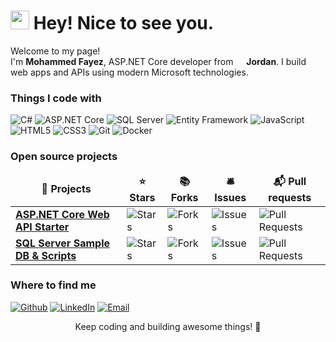 <h1><img src="https://emojis.slackmojis.com/emojis/images/1531849430/4246/blob-sunglasses.gif?1531849430" width="30"/> Hey! Nice to see you.</h1>

<p>Welcome to my page! </br> I'm <b>Mohammed Fayez</b>, ASP.NET Core developer from <img src="https://cdn-icons-png.flaticon.com/512/197/197560.png" width="13"/> <b>Jordan</b>. I build web apps and APIs using modern Microsoft technologies.</p>

<h3>Things I code with</h3>
<p>
  <img alt="C#" src="https://img.shields.io/badge/-C%23-239120?style=flat-square&logo=c-sharp&logoColor=white" />
  <img alt="ASP.NET Core" src="https://img.shields.io/badge/-ASP.NET_Core-512BD4?style=flat-square&logo=asp.net&logoColor=white" />
  <img alt="SQL Server" src="https://img.shields.io/badge/-SQL_Server-CC2927?style=flat-square&logo=microsoft-sql-server&logoColor=white" />
  <img alt="Entity Framework" src="https://img.shields.io/badge/-Entity_Framework-512BD4?style=flat-square&logo=entity-framework&logoColor=white" />
  <img alt="JavaScript" src="https://img.shields.io/badge/-JavaScript-F7DF1E?style=flat-square&logo=javascript&logoColor=black" />
  <img alt="HTML5" src="https://img.shields.io/badge/-HTML5-E34F26?style=flat-square&logo=html5&logoColor=white" />
  <img alt="CSS3" src="https://img.shields.io/badge/-CSS3-1572B6?style=flat-square&logo=css3&logoColor=white" />
  <img alt="Git" src="https://img.shields.io/badge/-Git-F05032?style=flat-square&logo=git&logoColor=white" />
  <img alt="Docker" src="https://img.shields.io/badge/-Docker-2496ED?style=flat-square&logo=docker&logoColor=white" />
</p>

<h3>Open source projects</h3>
<table>
  <thead align="center">
    <tr border: none;>
      <td><b>🎁 Projects</b></td>
      <td><b>⭐ Stars</b></td>
      <td><b>📚 Forks</b></td>
      <td><b>🛎 Issues</b></td>
      <td><b>📬 Pull requests</b></td>
    </tr>
  </thead>
  <tbody>
    <tr>
      <td><a href="#"><b>ASP.NET Core Web API Starter</b></a></td>
      <td><img alt="Stars" src="https://img.shields.io/github/stars/mhmdFayez41/aspnetcore-webapi-starter?style=flat-square&labelColor=343b41"/></td>
      <td><img alt="Forks" src="https://img.shields.io/github/forks/mhmdFayez41/aspnetcore-webapi-starter?style=flat-square&labelColor=343b41"/></td>
      <td><img alt="Issues" src="https://img.shields.io/github/issues/mhmdFayez41/aspnetcore-webapi-starter?style=flat-square&labelColor=343b41"/></td>
      <td><img alt="Pull Requests" src="https://img.shields.io/github/issues-pr/mhmdFayez41/aspnetcore-webapi-starter?style=flat-square&labelColor=343b41"/></td>
    </tr>
    <tr>
      <td><a href="#"><b>SQL Server Sample DB & Scripts</b></a></td>
      <td><img alt="Stars" src="https://img.shields.io/github/stars/mhmdFayez41/sqlserver-sample-db?style=flat-square&labelColor=343b41"/></td>
      <td><img alt="Forks" src="https://img.shields.io/github/forks/mhmdFayez41/sqlserver-sample-db?style=flat-square&labelColor=343b41"/></td>
      <td><img alt="Issues" src="https://img.shields.io/github/issues/mhmdFayez41/sqlserver-sample-db?style=flat-square&labelColor=343b41"/></td>
      <td><img alt="Pull Requests" src="https://img.shields.io/github/issues-pr/mhmdFayez41/sqlserver-sample-db?style=flat-square&labelColor=343b41"/></td>
    </tr>
  </tbody>
</table>

<h3>Where to find me</h3>
<p>
<a href="https://github.com/mhmdFayez41" target="_blank"><img alt="Github" src="https://img.shields.io/badge/GitHub-%2312100E.svg?&style=for-the-badge&logo=Github&logoColor=white" /></a>
<a href="https://www.linkedin.com/in/yourlinkedin" target="_blank"><img alt="LinkedIn" src="https://img.shields.io/badge/linkedin-%230077B5.svg?&style=for-the-badge&logo=linkedin&logoColor=white" /></a>
<a href="mailto:your-email@example.com" target="_blank"><img alt="Email" src="https://img.shields.io/badge/Email-D14836?style=for-the-badge&logo=gmail&logoColor=white" /></a>
</p>

<p align="center">Keep coding and building awesome things! 🚀</p>
